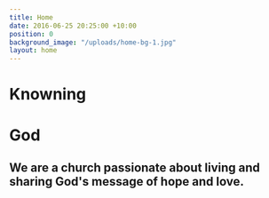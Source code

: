 ```yaml
---
title: Home
date: 2016-06-25 20:25:00 +10:00
position: 0
background_image: "/uploads/home-bg-1.jpg"
layout: home
---
```


# Knowning

# God

## We are a church passionate about living and sharing God's message of hope and love.
